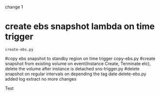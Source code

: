change 1
# create ebs snapshot lambda on time trigger 
	create-ebs.py
#copy ebs snapshot to standby region on time trigger
	copy-ebs.py
#create snapshot from existing volume on event(Instance Create, Terminate etc), delete the volume after instance is detached
	sns-trigger.py
#delete snapshot on regular intervals on depending the tag date
	delete-ebs.py
added log extract
no more changes

Test
